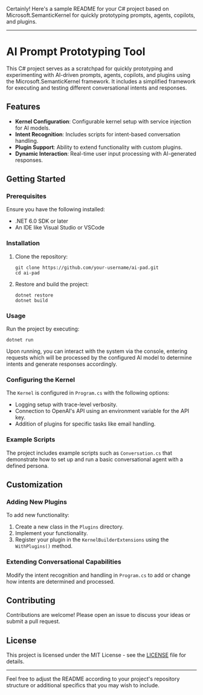 Certainly! Here's a sample README for your C# project based on Microsoft.SemanticKernel for quickly prototyping prompts, agents, copilots, and plugins.

---

# AI Prompt Prototyping Tool

This C# project serves as a scratchpad for quickly prototyping and experimenting with AI-driven prompts, agents, copilots, and plugins using the Microsoft.SemanticKernel framework. It includes a simplified framework for executing and testing different conversational intents and responses.

## Features

- **Kernel Configuration**: Configurable kernel setup with service injection for AI models.
- **Intent Recognition**: Includes scripts for intent-based conversation handling.
- **Plugin Support**: Ability to extend functionality with custom plugins.
- **Dynamic Interaction**: Real-time user input processing with AI-generated responses.
  
## Getting Started

### Prerequisites

Ensure you have the following installed:
- .NET 6.0 SDK or later
- An IDE like Visual Studio or VSCode

### Installation

1. Clone the repository:
   ```
   git clone https://github.com/your-username/ai-pad.git
   cd ai-pad
   ```

2. Restore and build the project:
   ```
   dotnet restore
   dotnet build
   ```

### Usage

Run the project by executing:
```
dotnet run
```

Upon running, you can interact with the system via the console, entering requests which will be processed by the configured AI model to determine intents and generate responses accordingly.

### Configuring the Kernel

The `Kernel` is configured in `Program.cs` with the following options:
- Logging setup with trace-level verbosity.
- Connection to OpenAI's API using an environment variable for the API key.
- Addition of plugins for specific tasks like email handling.

### Example Scripts

The project includes example scripts such as `Conversation.cs` that demonstrate how to set up and run a basic conversational agent with a defined persona. 

## Customization

### Adding New Plugins

To add new functionality:
1. Create a new class in the `Plugins` directory.
2. Implement your functionality.
3. Register your plugin in the `KernelBuilderExtensions` using the `WithPlugins()` method.

### Extending Conversational Capabilities

Modify the intent recognition and handling in `Program.cs` to add or change how intents are determined and processed.

## Contributing

Contributions are welcome! Please open an issue to discuss your ideas or submit a pull request.

## License

This project is licensed under the MIT License - see the [LICENSE](LICENSE) file for details.

---

Feel free to adjust the README according to your project's repository structure or additional specifics that you may wish to include.
